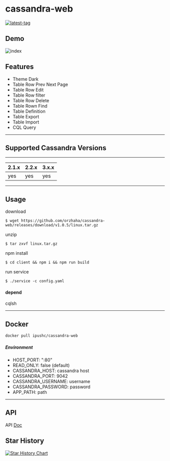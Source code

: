 # cassandra-web

[![latest-tag](https://badgen.net/github/release/orzhaha/cassandra-web)](https://github.com/orzhaha/cassandra-web/releases)


## Demo
![index](webui.gif)

## Features
* Theme Dark
* Table Row Prev Next Page
* Table Row Edit
* Table Row filter
* Table Row Delete
* Table Rown Find
* Table Definition
* Table Export
* Table Import
* CQL Query

---

## Supported Cassandra Versions
------------------

 2.1.x | 2.2.x | 3.x.x
 -------| ------| ---------
 yes | yes | yes



---

## Usage

download
```
$ wget https://github.com/orzhaha/cassandra-web/releases/download/v1.0.5/linux.tar.gz
```

unzip
```
$ tar zxvf linux.tar.gz
```

npm install 
```
$ cd client && npm i && npm run build
```

run service
```
$ ./service -c config.yaml
```

#### depend

cqlsh 

---

## Docker

```sh
docker pull ipushc/cassandra-web
```
##### Environment

* HOST_PORT: ":80"
* READ_ONLY: false (default)
* CASSANDRA_HOST: cassandra host
* CASSANDRA_PORT: 9042
* CASSANDRA_USERNAME: username
* CASSANDRA_PASSWORD: password
* APP_PATH: path

---

## API

API [Doc](./Doc.md)

## Star History

[![Star History Chart](https://api.star-history.com/svg?repos=orzhaha/cassandra-web&type=Date)](https://star-history.com/#orzhaha/cassandra-web&Date)

